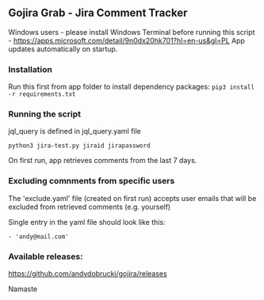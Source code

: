 ## Gojira Grab - Jira Comment Tracker

Windows users - please install Windows Terminal before running this script - https://apps.microsoft.com/detail/9n0dx20hk701?hl=en-us&gl=PL
App updates automatically on startup.

### Installation
Run this first from app folder to install dependency packages:
`pip3 install -r requirements.txt` 

### Running the script

jql_query is defined in jql_query.yaml file

`python3 jira-test.py jiraid jirapassword`

On first run, app retrieves comments from the last 7 days. 

### Excluding comnments from specific users
The 'exclude.yaml' file (created on first run) accepts user emails that will be excluded from retrieved comments (e.g. yourself)

Single entry in the yaml file should look like this:

`- 'andy@mail.com'`

### Available releases:
https://github.com/andydobrucki/gojira/releases

Namaste

